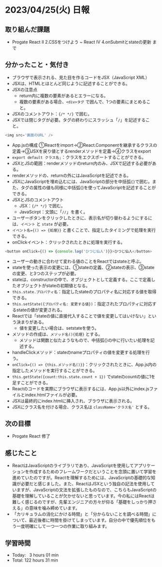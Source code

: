 # 2023/04/25(火) 日報
## 取り組んだ課題
- Progate React Ⅱ 2.CSSをつけよう ~ React Ⅳ 4.onSubmitとstateの更新 まで

## 分かったこと・気付き
- ブラウザで表示される、見た目を作るコードをJSX（JavaScript XML）
- JSXは、HTMLとほとんど同じように記述することができる。
- JSXの注意点
  - return内に複数の要素があるとエラーになる。
  - 複数の要素がある場合、`<div>タグ` で囲んで、1つの要素にまとめること。
- JSXのコメントアウト：`{/* */}` で囲む。
- JSXでは閉じタグが必要。タグの終わりにスラッシュ「`/`」を記述すること。
``` JavaScript
<img src='画面のURL' />
```
- App.jsの構成
  ①Reactをimport→②React.Componentを継承するクラスの定義→③JSXを戻り値とするrenderメソッドを定義→④クラスをexport
- `export default クラス名;`：クラスをエクスポートすることができる。
- JSXとJSの範囲：renderメソッドのreturn内のみ、JSXで記述する必要がある。
- renderメソッドの、returnの外にはJavaScriptを記述できる。
- JSXにJavaScriptを埋め込むには、JavaScriptの部分を中括弧`{}`で囲む。また、タグの属性の値も同様に中括弧{}を使ってJavaScriptを記述することができる。
- JSXとJSのコメントアウト
  - JSX：`{/* */}` で囲む。
  - JavaScirpt：文頭に「`//`」を書く。
- ユーザーボタンをクリックしたときに、表示名が切り替わるようにするには、`イベント` と `state` が必要。
- `イベント名={() => {処理}}` と書くことで、指定したタイミングで処理を実行できる。
- onClickイベント：クリックされたときに処理を実行する。
``` JavaScript
<button onClick={() => {console.log('ひつじ仙人')}}>ひつじ仙人</button>
```
- ユーザーの動きに合わせて変わる値のことをReactではstateと呼ぶ。
- stateを使った表示の変更には、①stateの定義、②stateの表示、③stateの変更、と3つのステップが必要。
- stateは、constructorの中で、オブジェクトとして定義する。ここで定義したオブジェクトがstateの初期値となる。
- `this.state.プロパティ名`：指定したstateのプロパティ名に対応する値を取得できる。
- `this.setState({プロパティ名: 変更する値})`：指定されたプロパティに対応するstateの値が変更される。
- Reactでは「stateの値に直接代入することで値を変更してはいけない」という決まりがある。
  - 値を変更したい場合は、setstateを使う。
- メソッドの作成は、`メソッド名(){処理}` とする。
  - メソッドは関数と似たようなもので、中括弧{}の中に行いたい処理を記述する。
- handleClickメソッド：stateのnameプロパティの値を変更する処理を行う。
- `onClick={() => {this.メソッド名()}}`：クリックされたときに、App.js内の指定したメソッドを実行することができる。
- `this.getState({count:this.state.count + 1})` でstateのcountの値に1を足すことができる。
- Reactのコードを実際にブラウザに表示するには、App.js以外にindex.jsファイルとindex.htmlファイルが必要。
- JSXは最終的にindex.htmlに挿入され、ブラウザに表示される。
- JSXにクラス名を付ける場合、クラス名は `className='クラス名'` とする。

## 次の目標
- Progate React 修了

## 感じたこと
- ReactはJavaScriptのライブラリであり、JavaScriptを使用してアプリケーションを作成するためのフレームワークだということを念頭に置いて学習を進めていたのですが。Reactを理解するためには、JavaScriptの基礎的な知識が必要だと感じました。また、ReactはJSXという独自の記法を使用していますが、JavaScriptの文法を拡張したものなので、こちらもJavaScriptの基礎を理解していることが欠かせないと思っています。今の私にはReactは難しく感じるのですが、先輩エンジニアの方々が仰る「基礎をしっかり押さえる」の意味を噛み締めています。
- 「カリキュラムの消化にかける時間」と「分からないことを調べる時間」について、最近後者に時間を掛けてしまっています。自分の中で優先順位をもう一度明確にして一つ一つの作業に取り組みます。

## 学習時間
- Today:&nbsp;&nbsp;&nbsp;3 hours 01 min
- Total: 122 hours 31 min

